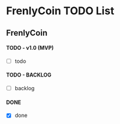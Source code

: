 # FrenlyCoin TODO List

## FrenlyCoin

#### TODO - v1.0 (MVP)

- [ ] todo

#### TODO - BACKLOG

- [ ] backlog

#### DONE

- [x] done